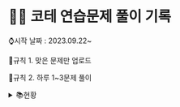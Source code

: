 # 👩‍💻 코테 연습문제 풀이 기록

⌚시작 날짜 : 2023.09.22~

📌규칙 1. 맞은 문제만 업로드

📌규칙 2. 하루 1~3문제 풀이

<details>

<summary> 📚현황</summary>

| 날짜 | 레벨 |       문제간단설명        |     | 날짜 | 레벨 | 문제간단설명         |
| :--: | :--: | :-----------------------: | --- | ---- | ---- | -------------------- |
| 0922 |  1   | 나머지가 1이 되는 수 찾기 |     | 1003 | 1    | 가운데숫자가져오기   |
| 0922 |  1   |        콜라츠 추측        |     | 1003 | 1    | k번째수              |
| 0923 |  2   |     나머지 값 구하기      |     | 1004 | 1    | 추억점수             |
| 0923 |  2   |       최솟값 만들기       |     | 1004 | 1    | 크기가작은부분문자열 |
| 0924 |  2   |        올바른 괄호        |     | 1005 | 1    | 콜라 문제            |
| 0924 |  1   |        수박수박수?        |     | 1006 | 1    | 약수의개수와덧셈     |
| 0924 |  1   |           예산            |     | 1006 | 1    | 명예의전당           |
| 0925 |  1   |        평균구하기         |     | 1007 | 1    | 카드뭉치             |
| 0925 |  1   |     정수내림차순배치      |     | 1007 | 1    | 시저암호             |
| 0925 |  1   |        음양더하기         |     | 1008 | 1    | 폰켓몬               |
| 0926 |  1   |        김서방찾기         |     | 1009 | 1    | 개인정보수집유효기간 |
| 0926 |  1   |      같은숫자는싫어       |     | 1010 | 1    | 모의고사             |
| 0926 |  1   |          삼총사           |     | 1011 | 1    | 성격유형검사         |
| 0927 |  1   |         과일장수          |     | 1011 | 1    | 덧칠하기             |
| 0927 |  1   |      직사각형별찍기       |     | 1012 | 1    | 문자열내p와y의개수   |
| 0928 |  1   |     두개뽑아서더하기      |     | 1013 | 1    | 옹알이(2)            |
| 0928 |  1   |      부족한금액계산       |     | 1014 | 1   |    문자열나누기      |
| 0929 |  1   |      푸드파이트대회       |     |      |      |                      |
| 0929 |  1   |      두정수사이의합       |     |      |      |                      |
| 0930 |  1   |      기사단원의 무기      |     |      |      |                      |
| 0930 |  1   |   문자열내마음대로정렬    |     |      |      |                      |
| 1001 |  1   | 나누어 떨어지는 숫자 배열 |     |      |      |                      |
| 1001 |  1   |       최소직사각형        |     |      |      |                      |
| 1002 |  1   |    제일작은수제거하기     |     |      |      |                      |
| 1002 |  1   |           내적            |     |      |      |                      |

</details>
